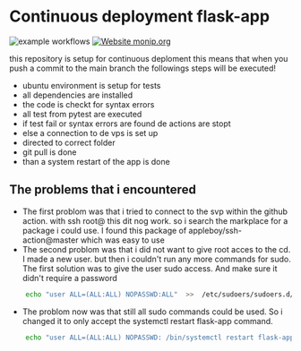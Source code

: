 # Continuous deployment flask-app

![example workflows](https://github.com/SebastianLomme/flask-app-cd/actions/workflows/python-app.yml/badge.svg)
[![Website monip.org](https://img.shields.io/website-up-down-green-red/http/monip.org.svg)](http://167.99.35.30)

this repository is setup for continuous deploment this means that when you push a commit to the main branch the followings steps will be executed!
- ubuntu environment is setup for tests
- all dependencies are installed
- the code is checkt for syntax errors
- all test from pytest are executed
- if test fail or syntax errors are found de actions are stopt
- else a connection to de vps is set up
- directed to correct folder
- git pull is done
- than a system restart of the app is done

## The problems that i encountered
- The first problom was that i tried to connect to the svp within the github action. with ssh root@<ip-address> this dit nog work. so i search the markplace for a package i could use. I found this package of appleboy/ssh-action@master which was easy to use
- The second problom was that i did not want to give root acces to the cd. I made a new user. but then i couldn't run any more commands for sudo. The first solution was to give the user sudo access. And make sure it didn't require a password

```bash
    echo "user ALL=(ALL:ALL) NOPASSWD:ALL"  >>  /etc/sudoers/sudoers.d/user
```

- The problom now was that still all sudo commands could be used. So i changed it to only accept the systemctl restart flask-app command.

```bash
    echo "user ALL=(ALL:ALL) NOPASSWD: /bin/systemctl restart flask-app"  >>  /etc/sudoers/sudoers.d/user
```

